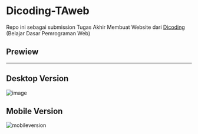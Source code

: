 # Dicoding-TAweb
Repo ini sebagai submission Tugas Akhir Membuat Website dari [Dicoding](https://www.dicoding.com/) (Belajar Dasar Pemrograman Web)

## Prewiew
---
Desktop Version
---
![image](https://user-images.githubusercontent.com/91868901/174335934-73df267d-b7f6-47a6-833e-a3db453c5be5.png)

Mobile Version
---
![mobileversion](https://user-images.githubusercontent.com/91868901/174340774-707c5cd8-cb2e-4c53-ad9a-0775365f6c9d.png)
